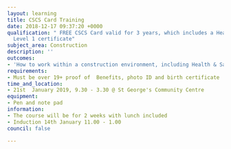 ```yaml
---
layout: learning
title: CSCS Card Training
date: 2018-12-17 09:37:20 +0000
qualification: " FREE CSCS Card valid for 3 years, which includes a Health and Safety
  Level 1 certificate"
subject_area: Construction
description: ''
outcomes:
- 'How to work within a construction environment, including Health & Safety '
requirements:
- Must be over 19+ proof of  Benefits, photo ID and birth certificate
time_and_location:
- 21st  January 2019, 9.30 - 3.30 @ St George's Community Centre
equipment:
- Pen and note pad
information:
- The course will be for 2 weeks with lunch included
- Induction 14th January 11.00 - 1.00
council: false

---
```

